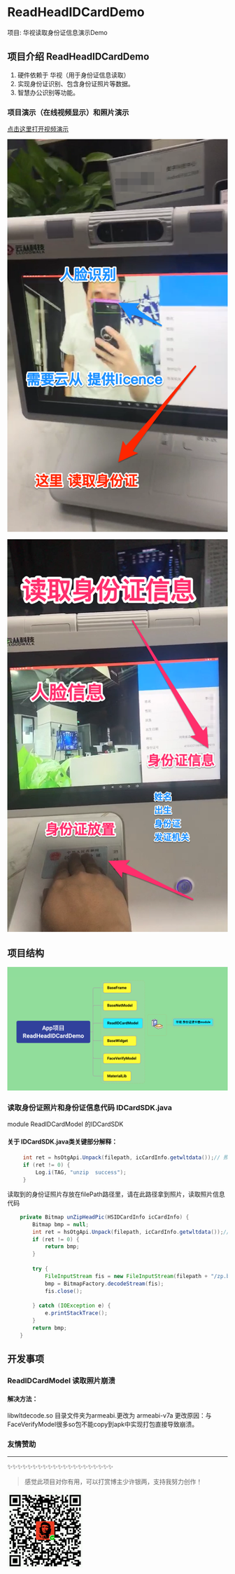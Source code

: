 # ReadHeadIDCardDemo

项目: 华视读取身份证信息演示Demo

## 项目介绍 ReadHeadIDCardDemo
1. 硬件依赖于 华视（用于身份证信息读取）
2. 实现身份证识别、包含身份证照片等数据。
3. 智慧办公识别等功能。

### 项目演示（在线视频显示）和照片演示

[点击这里打开视频演示](https://share-video.bj.bcebos.com/人脸识别与身份证读取.mov)

![人脸识别信息](https://raw.githubusercontent.com/lixiaodaoaaa/publicSharePic/master/%E4%BA%BA%E8%84%B8%E8%AF%86%E5%88%AB%E5%8F%96.png)

![](https://raw.githubusercontent.com/lixiaodaoaaa/publicSharePic/master/%E8%AF%BB%E5%8F%96%E8%BA%AB%E4%BB%BD%E8%AF%81-1.png)

## 项目结构
![](https://raw.githubusercontent.com/lixiaodaoaaa/publicSharePic/master/project_info.png)

###  读取身份证照片和身份证信息代码 IDCardSDK.java
 module ReadIDCardModel 的IDCardSDK

#### 关于 IDCardSDK.java类关键部分解释：
```java
     int ret = hsOtgApi.Unpack(filepath, icCardInfo.getwltdata());// 照片解码
     if (ret != 0) {
         Log.i(TAG, "unzip  success");
     }
 ```
读取到的身份证照片存放在filePath路径里，请在此路径拿到照片，读取照片信息代码
```java
    private Bitmap unZipHeadPic(HSIDCardInfo icCardInfo) {
        Bitmap bmp = null;
        int ret = hsOtgApi.Unpack(filepath, icCardInfo.getwltdata());// 照片解码
        if (ret != 0) {
            return bmp;
        }

        try {
            FileInputStream fis = new FileInputStream(filepath + "/zp.bmp");
            bmp = BitmapFactory.decodeStream(fis);
            fis.close();

        } catch (IOException e) {
            e.printStackTrace();
        }
        return bmp;
    }
```

## 开发事项
### ReadIDCardModel 读取照片崩溃
#### 解决方法：
libwltdecode.so 目录文件夹为armeabi.更改为 armeabi-v7a
 更改原因：与FaceVerifyModel很多so包不能copy到apk中实现打包直接导致崩溃。

###  友情赞助
***
 ✨✨✨✨✨✨✨✨✨✨✨✨✨✨✨✨✨✨✨✨✨

>感觉此项目对你有用，可以打赏博主少许银两，支持我努力创作！


![](https://raw.githubusercontent.com/lixiaodaoaaa/publicSharePic/master/20160606152914990.png)




